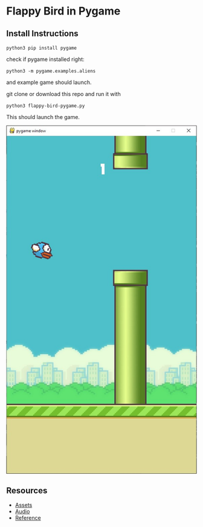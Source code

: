 # Flappy Bird in Pygame
## Install Instructions
    python3 pip install pygame

check if pygame installed right: 

    python3 -m pygame.examples.aliens

and example game should launch.

git clone or download this repo and run it with  

    python3 flappy-bird-pygame.py

This should launch the game.  

![Game Screenshot](https://raw.githubusercontent.com/KailashGanesh/Flappybird-pygame/main/Screenshot.jpg)
## Resources
- [Assets](https://github.com/samuelcust/flappy-bird-assets)
- [Audio](https://www.sounds-resource.com/mobile/flappybird/sound/5309/)
- [Reference](https://www.youtube.com/watch?v=UZg49z76cLw)

